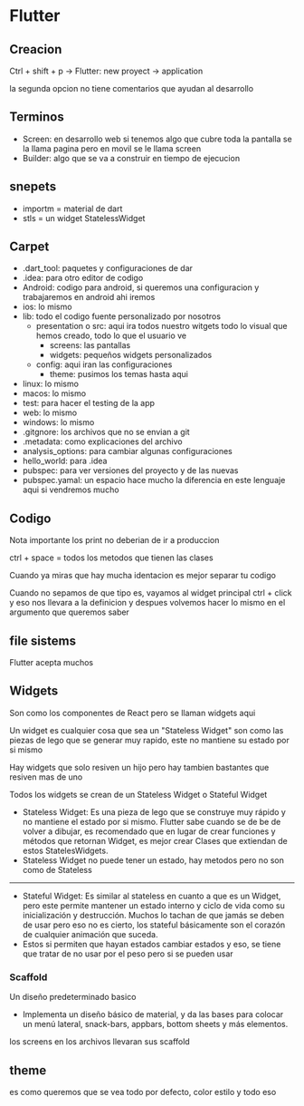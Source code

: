 # Flutter 
## Creacion
Ctrl + shift + p -> Flutter: new proyect -> application 

la segunda opcion no tiene comentarios que ayudan al desarrollo

## Terminos 
* Screen: en desarrollo web si tenemos algo que cubre toda la pantalla se la llama pagina pero en movil se le llama screen
* Builder: algo que se va a construir en tiempo de ejecucion

## snepets

* importm = material de dart
* stls = un widget StatelessWidget 


## Carpet   
* .dart_tool: paquetes y configuraciones de dar
* .idea: para otro editor de codigo
* Android: codigo para android, si queremos una configuracion y trabajaremos en android ahi iremos
* ios: lo mismo 
* lib: todo el codigo fuente personalizado por nosotros
    * presentation o src: aqui ira todos nuestro witgets todo lo visual que hemos creado, todo lo que el usuario ve
        * screens: las pantallas 
        * widgets: pequeños widgets personalizados
    * config: aqui iran las configuraciones
        * theme: pusimos los temas hasta aqui
* linux: lo mismo 
* macos: lo mismo
* test: para hacer el testing de la app
* web: lo mismo
* windows: lo mismo
* .gitgnore: los archivos que no se envian a git
* .metadata: como explicaciones del archivo
* analysis_options: para cambiar algunas configuraciones
* hello_world: para .idea
* pubspec: para ver versiones del proyecto y de las nuevas
* pubspec.yamal: un espacio hace mucho la diferencia en este lenguaje aqui si vendremos mucho

## Codigo
Nota importante los print no deberian de ir a produccion

ctrl + space = todos los metodos que tienen las clases

Cuando ya miras que hay mucha identacion es mejor separar tu codigo

Cuando no sepamos de que tipo es, vayamos al widget principal ctrl + click y eso nos llevara a la definicion y despues volvemos hacer lo mismo en el argumento que queremos saber

## file sistems
Flutter acepta muchos

## Widgets
Son como los componentes de React pero se llaman widgets aqui

Un widget es cualquier cosa que sea un "Stateless Widget" son como las piezas de lego que se generar muy rapido, este no mantiene su estado por si mismo

Hay widgets que solo resiven un hijo pero hay tambien bastantes que resiven mas de uno

Todos los widgets se crean de un Stateless Widget o Stateful Widget

* Stateless Widget: Es una pieza de lego que se construye muy rápido y 
no mantiene el estado por si mismo. Flutter sabe 
cuando se de be de volver a dibujar, es recomendado 
que en lugar de crear funciones y métodos que 
retornan Widget, es mejor crear Clases que extiendan 
de estos StatelesWidgets. 
* Stateless Widget no puede tener un estado, hay metodos pero no son como de Stateless
 
---

* Stateful Widget: Es similar al stateless en cuanto a que es un Widget, 
pero este permite mantener un estado interno y ciclo 
de vida como su inicialización y destrucción. Muchos 
lo tachan de que jamás se deben de usar pero eso no 
es cierto, los stateful básicamente son el corazón de 
cualquier animación que suceda.
* Estos si permiten que hayan estados cambiar estados y eso, se tiene que tratar de no usar por el peso pero si se pueden usar

### Scaffold
Un diseño predeterminado basico 
* Implementa un diseño básico de 
material, y da las bases para colocar un 
menú lateral, snack-bars, appbars, 
bottom sheets y más elementos.

los screens en los archivos llevaran sus scaffold

## theme 
es como queremos que se vea todo por defecto, color estilo y todo eso